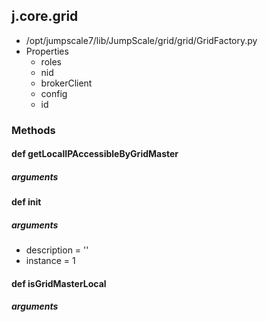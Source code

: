 <!-- toc -->
## j.core.grid

- /opt/jumpscale7/lib/JumpScale/grid/grid/GridFactory.py
- Properties
    - roles
    - nid
    - brokerClient
    - config
    - id

### Methods

#### def getLocalIPAccessibleByGridMaster 

##### arguments

#### def init 

##### arguments

- description = ''
- instance = 1

#### def isGridMasterLocal 

##### arguments

